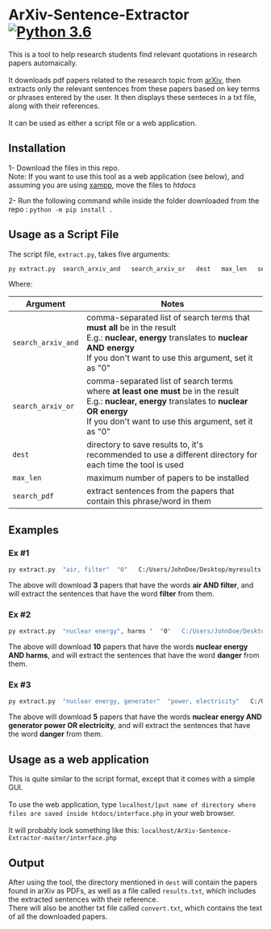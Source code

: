 # ArXiv-Sentence-Extractor [![Python 3.6](https://img.shields.io/badge/python-3.7-blue.svg)](https://www.python.org/downloads/release/python-370/)


This is a tool to help research students find relevant quotations in research papers automaically. <br><br>
It downloads pdf papers related to the research topic from <a href="https://arxiv.org/">arXiv</a>, then extracts only the relevant 
sentences from these papers based on key terms or phrases entered by the user. 
It then displays these senteces in a txt file, along with their references.
<br><br>
It can be used as either a script file or a web application.
<h2>Installation</h2>

1- Download the files in this repo. <br>
Note: If you want to use this tool as a web application (see below), and assuming you are using <a href="https://www.apachefriends.org/index.html">xampp</a>,
move the files to <i>htdocs</i>
<br>

2- Run the following command while inside the folder downloaded from the repo :
<code>python -m pip install .</code>


<h2>Usage as a Script File</h2>

The script file, <code>extract.py</code>, takes five arguments:  <br>

```bash
py extract.py  search_arxiv_and   search_arxiv_or   dest   max_len   search_pdf
```

Where:

Argument           | Notes
-------------------|----------
`search_arxiv_and` | comma-separated list of search terms that <strong>must all</strong> be in the result<br>E.g.: <strong>nuclear, energy</strong> translates to <strong>nuclear AND energy</strong><br>If you don't want to use this argument, set it as "0"
`search_arxiv_or`  | comma-separated list of search terms where <strong>at least one must </strong> be in the result<br>E.g.: <strong>nuclear, energy</strong> translates to <strong>nuclear OR energy</strong><br>If you don't want to use this argument, set it as "0"
`dest`             | directory to save results to, it's recommended to use a different directory for each time the tool is used
`max_len`          | maximum number of papers to be installed
`search_pdf`       | extract sentences from the papers that contain this phrase/word in them


<h2> Examples </h2>

<h3>Ex #1</h3>

```bash
py extract.py  "air, filter"  "0"   C:/Users/JohnDoe/Desktop/myresults   3   "filter"
```
The above will download <strong>3</strong> papers that have the words <strong>air AND filter</strong>, and will extract the sentences that have the word <strong>filter</strong> from them.

<h3>Ex #2</h3>

```bash
py extract.py  "nuclear energy", harms "  "0"   C:/Users/JohnDoe/Desktop/myresults   10   "danger"
```
The above will download <strong>10</strong> papers that have the words <strong>nuclear energy AND harms</strong>, and will extract the sentences that have the word <strong>danger</strong> from them.

<h3>Ex #3</h3>

```bash
py extract.py  "nuclear energy, generator"  "power, electricity"   C:/Users/JohnDoe/Desktop/myresults   5   "danger"
```

The above will download <strong>5</strong> papers that have the words <strong>nuclear energy AND generator power OR electricity</strong>, and will extract the sentences that have the word <strong>danger</strong> from them.


<h2> Usage as a web application </h2>

This is quite similar to the script format, except that it comes with a simple GUI.<br><br>
To use the web application, type `localhost/[put name of directory where files are saved inside htdocs/interface.php` in your web browser. 
<br><br>It will probably look something like this: `localhost/ArXiv-Sentence-Extractor-master/interface.php`

<h2>Output</h2>

After using the tool, the directory mentioned in `dest` will contain the papers found in arXiv as PDFs, as well as a file called `results.txt`, which includes the extracted sentences with their reference.<br>
There will also be another txt file called `convert.txt`, which contains the text of all the downloaded papers.

